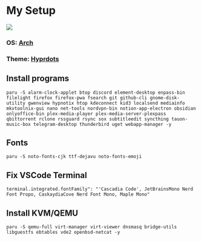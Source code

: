 # My Setup

![](https://github.com/ALi3naTEd0/My-Setup/blob/main/screenshot.png)

### **OS**: [Arch](https://archlinux.org/)
### **Theme**: [Hyprdots](https://github.com/prasanthrangan/hyprdots)

## Install programs
```
paru -S alarm-clock-applet btop discord element-desktop enpass-bin filelight firefox firefox-pwa fsearch git github-cli gnome-disk-utility gwenview hypnotix htop kdeconnect kid3 localsend mediainfo mkvtoolnix-gui nano net-tools nordvpn-bin notion-app-electron obsidian onlyoffice-bin plex-media-player plex-media-server-plexpass qbittorrent rclone rssguard rsync sox subtitleedit syncthing tauon-music-box telegram-desktop thunderbird uget webapp-manager -y
```

## Fonts
```
paru -S noto-fonts-cjk ttf-dejavu noto-fonts-emoji
```

## Fix VSCode Terminal
```
terminal.integrated.fontFamily": "'Cascadia Code', JetBrainsMono Nerd Font Propo, CaskaydiaCove Nerd Font Mono, Maple Mono"
```

## Install KVM/QEMU
```
paru -S qemu-full virt-manager virt-viewer dnsmasq bridge-utils libguestfs ebtables vde2 openbsd-netcat -y
```
